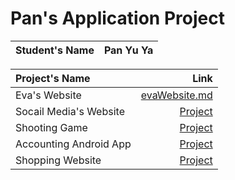 # Pan's Application Project

| Student's Name | Pan Yu Ya |
|:-----|-----:|

| Project's Name |   Link    |
|:-----|-----:|
| Eva's Website  | [evaWebsite.md](evaWebsite.md)|
| Socail Media's Website  | [Project](myproject.md) | 
| Shooting Game |       [Project](myproject.md)     |
| Accounting Android App | [Project](myproject.md)  |
| Shopping Website|      [Project](myproject.md)    |
